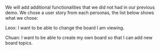 We will add additional functionalities that we did not had in our previous demo.  We chose a user story from each personas, the list below shows what we chose:

Leox: I want to be able to change the board I am viewing.

Chuan: I want to be able to create my own board so that I can add new board topics.
